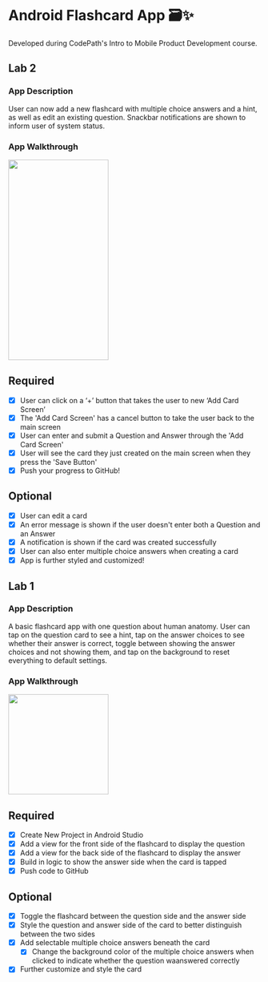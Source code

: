 # Android Flashcard App 🗃✨
Developed during CodePath's Intro to Mobile Product Development course. 

## Lab 2

### App Description
User can now add a new flashcard with multiple choice answers and a hint, as well as edit an existing question. Snackbar notifications are shown to inform user of system status.

### App Walkthrough
<img src="https://i.imgur.com/6fJl8j8.gif" width="200" height="400" />  

## Required
- [x] User can click on a ‘+’ button that takes the user to new ‘Add Card Screen’
- [x] The 'Add Card Screen' has a cancel button to take the user back to the main screen
- [x] User can enter and submit a Question and Answer through the 'Add Card Screen'
- [x] User will see the card they just created on the main screen when they press the 'Save Button'
- [x] Push your progress to GitHub!

## Optional
- [x] User can edit a card
- [x] An error message is shown if the user doesn't enter both a Question and an Answer
- [x] A notification is shown if the card was created successfully
- [x] User can also enter multiple choice answers when creating a card
- [x] App is further styled and customized!

## Lab 1

### App Description
A basic flashcard app with one question about human anatomy. User can tap on the question card to see a hint, tap on the answer choices to see whether their answer is correct, toggle between showing the answer choices and not showing them, and tap on the background to reset everything to default settings. 

### App Walkthrough
<img src="https://i.imgur.com/YJeRt9U.gif" width=200><br>

## Required
- [X] Create New Project in Android Studio
- [X] Add a view for the front side of the flashcard to display the question
- [X] Add a view for the back side of the flashcard to display the answer
- [X] Build in logic to show the answer side when the card is tapped
- [X] Push code to GitHub
## Optional
- [X] Toggle the flashcard between the question side and the answer side
- [X] Style the question and answer side of the card to better distinguish between the two sides
- [X] Add selectable multiple choice answers beneath the card
   - [X] Change the background color of the multiple choice answers when clicked to indicate whether the question waanswered correctly
- [X] Further customize and style the card
